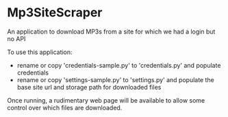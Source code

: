 # Mp3SiteScraper
An application to download MP3s from a site for which we had a login but no API

To use this application: 

- rename or copy 'credentials-sample.py' to 'credentials.py' and populate credentials
- rename or copy 'settings-sample.py' to 'settings.py' and populate the base site url and storage path for downloaded files

Once running, a rudimentary web page will be available to allow some control over which files are downloaded. 